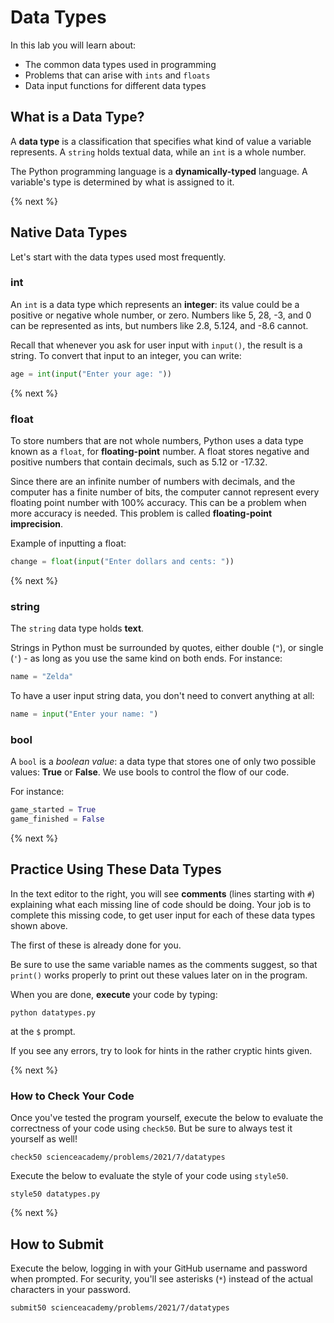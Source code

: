 # Data Types

In this lab you will learn about:

- The common data types used in programming
- Problems that can arise with `ints` and `floats`
- Data input functions for different data types

## What is a Data Type?

A **data type** is a classification that specifies what kind of value a variable represents. A `string` holds textual data, while an `int` is a whole number.

The Python programming language is a **dynamically-typed** language. A variable's type is determined by what is assigned to it.

{% next %}

## Native Data Types

Let's start with the data types used most frequently.

### int

An `int` is a data type which represents an **integer**: its value could be a positive or negative whole number, or zero. Numbers like 5, 28, -3, and 0 can be represented as ints, but numbers like 2.8, 5.124, and -8.6 cannot.

Recall that whenever you ask for user input with `input()`, the result is a string. To convert that input to an integer, you can write:

```python
age = int(input("Enter your age: "))
```

{% next %}

### float

To store numbers that are not whole numbers, Python uses a data type known as a `float`, for **floating-point** number. A float stores negative and positive numbers that contain decimals, such as 5.12 or -17.32.

Since there are an infinite number of numbers with decimals, and the computer has a finite number of bits, the computer cannot represent every floating point number with 100% accuracy. This can be a problem when more accuracy is needed. This problem is called **floating-point imprecision**.

Example of inputting a float:

```python
change = float(input("Enter dollars and cents: "))
```

{% next %}

### string

The `string` data type holds **text**.

Strings in Python must be surrounded by quotes, either double (`"`), or single (`'`) - as long as you use the same kind on both ends. For instance:

```python
name = "Zelda"
```

To have a user input string data, you don't need to convert anything at all:

```python
name = input("Enter your name: ")
```

### bool

A `bool` is a *boolean value*: a data type that stores one of only two possible values: **True** or **False**. We use bools to control the flow of our code.

For instance:

```python
game_started = True
game_finished = False
```

{% next %}

## Practice Using These Data Types

In the text editor to the right, you will see **comments** (lines starting with `#`) explaining what each missing line of code should be doing. Your job is to complete this missing code, to get user input for each of these data types shown above.

The first of these is already done for you.

Be sure to use the same variable names as the comments suggest, so that `print()` works properly to print out these values later on in the program.

When you are done, **execute** your code by typing:

```
python datatypes.py
```

at the `$` prompt.

If you see any errors, try to look for hints in the rather cryptic hints given.

{% next %}

### How to Check Your Code

Once you've tested the program yourself, execute the below to evaluate the correctness of your code using `check50`. But be sure to always test it yourself as well!

```
check50 scienceacademy/problems/2021/7/datatypes
```

Execute the below to evaluate the style of your code using `style50`.

```
style50 datatypes.py
```

{% next %}

## How to Submit

Execute the below, logging in with your GitHub username and password when prompted. For security, you'll see asterisks (`*`) instead of the actual characters in your password.

```
submit50 scienceacademy/problems/2021/7/datatypes
```

